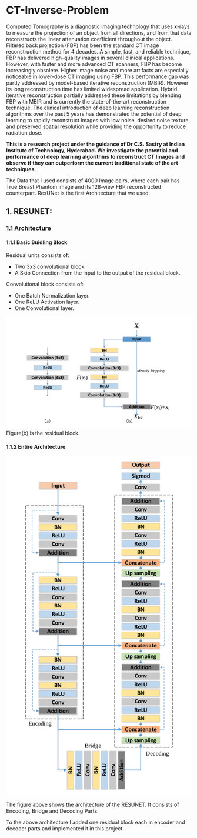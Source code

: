 # CT-Inverse-Problem
Computed Tomography is a diagnostic imaging technology that uses x-rays to measure the projection of an object from all directions, and from that data reconstructs the linear attenuation coefficient throughout the object. Filtered back projection (FBP) has been the standard CT image reconstruction method for 4 decades. A simple, fast, and reliable technique, FBP has delivered high-quality images in several clinical applications. However, with faster and more advanced CT scanners, FBP has become increasingly obsolete. Higher image noise and more artifacts are especially noticeable in lower-dose CT imaging using FBP. This performance gap was partly addressed by model-based iterative reconstruction (MBIR). However its long reconstruction time has limited widespread application. Hybrid iterative reconstruction partially addressed these limitations by blending FBP with MBIR and is currently the state-of-the-art reconstruction technique. The clinical introduction of deep learning reconstruction  algorithms over the past 5 years has demonstrated the potential of deep learning to rapidly reconstruct images with low noise, desired noise texture, and preserved spatial resolution while providing the opportunity to reduce radiation dose.   

**This is a research project under the guidance of Dr C.S. Sastry at Indian Institute of Technology, Hyderabad. We investigate the potential and performance of deep learning algorithms to reconstruct CT Images and observe if they can outperform the current traditional state of the art techniques.**

The Data that I used consists of 4000 Image pairs, where each pair has True Breast Phantom image and its 128-view FBP reconstructed counterpart. ResUNet is the first Architecture that we used.

## **1. RESUNET:**

### 1.1 Architecture
#### 1.1.1 Basic Buidling Block

 Residual units consists of:
 * Two 3x3 convolutional block.
 * A Skip Connection from the input to the output of the residual block.

 Convolutional block consists of:
 * One Batch Normalization layer.
 * One ReLU Activation layer.
 * One Convolutional layer.
   
 ![Residual Block](Convolutional_block_RESUNET.png)
 Figure(b) is the residual block.

#### 1.1.2 Entire Architecture

![Entire Architecture](ResUNET_original_architecture.png)

The figure above shows the  architecture of the RESUNET. It consists of Encoding, Bridge and Decoding Parts. 

To the above architecture I added one residual block each in encoder and decoder parts and implemented it in this project. 
